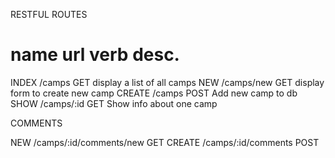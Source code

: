 RESTFUL ROUTES

name        url         verb        desc.
===============================================================
INDEX       /camps      GET         display a list of all camps
NEW         /camps/new  GET         display form to create new camp
CREATE      /camps      POST        Add new camp to db 
SHOW        /camps/:id  GET         Show info about one camp 

COMMENTS

NEW         /camps/:id/comments/new     GET
CREATE      /camps/:id/comments         POST
